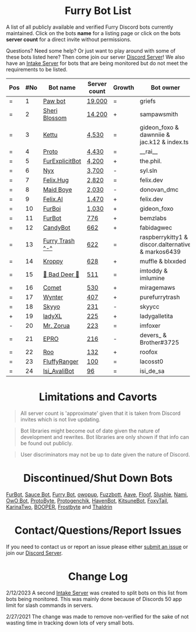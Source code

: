 <h1 align="center">Furry Bot List</h1>

A list of all publicly available and verified Furry Discord bots currently maintained. Click on the bots **name** for a listing page or click on the bots **server count** for a direct invite without permissions.

Questions? Need some help? Or just want to play around with some of these bots listed here? Then come join our server [Discord Server]! We also have an [Intake Server] for bots that are being monitored but do not meet the requirements to be listed.



| Pos | #No | Bot name | Server count | Growth | Bot owner | Bot lib
| --- | --- | -------- | -------------| ----- | ----------- | ---------- |
| = | 1 | [Paw bot] | [19,000](https://discord.com/oauth2/authorize?client_id=663823539672973353&scope=applications.commands%20bot) | = | griefs | Custom
| = | 2 | [Sheri Blossom] | [14,200](https://discord.com/oauth2/authorize?client_id=911836896429232148&scope=applications.commands%20bot) | + | sampawsmith | Discord.py
| = | 3 | [Kettu] | [4,530](https://discord.com/oauth2/authorize?client_id=667131062941384757&scope=applications.commands%20bot) | = | gideon_foxo & dawnniie & jac.k12 & index.ts | Custom
| = | 4 | [Proto] | [4,430](https://discord.com/oauth2/authorize?client_id=724601984241369100&scope=applications.commands%20bot) | = | \_\_rai__ | Discord.net
| = | 5 | [FurExplicitBot] | [4,200](https://discord.com/oauth2/authorize?=&client_id=534828939198070824&scope=applications.commands%20bot) | + | the.phil. | Discord.js
| = | 6 | [Nyx] | [3,700](https://discord.com/oauth2/authorize?client_id=600206352916414464&scope=applications.commands%20bot) | - | syl.sln | Eris
| = | 7 | [Felix.Hug] | [2,820](https://discord.com/oauth2/authorize?client_id=950449870647492658&scope=applications.commands%20bot) | = | felix.dev | Discord.py
| = | 8 | [Maid Boye] | [2,030](https://discord.com/oauth2/authorize?client_id=879918811791388705&scope=applications.commands%20bot) | - | donovan_dmc | Eris
| = | 9 | [Felix.AI] | [1,470](https://discord.com/api/oauth2/authorize?client_id=1139632229044199444&scope=applications.commands%20bot) | + | felix.dev | Discord.py
| = | 10 | [FurBoi] | [1,030](https://discord.com/oauth2/authorize?client_id=990695577547333734&scope=applications.commands%20bot) | + | gideon_foxo | Discord.js
| = | 11 | [FurBot] | [776](https://discord.com/oauth2/authorize?client_id=716259432878702633&scope=applications.commands%20bot) | + | bemzlabs | Discord.py
| = | 12 | [CandyBot] | [662](https://discord.com/oauth2/authorize?client_id=989439821380476990&scope=applications.commands%20bot) | + | fabidagwec | Unknown
| = | 13 | [Furry Trash ^-^] | [622](https://discord.com/oauth2/authorize?client_id=417900655601254420&scope=applications.commands%20bot) | = | raspberrykitty1 & discor.dalternative & markos6439 | Discord.py
| = | 14 | [Kroppy] | [628](https://discord.com/oauth2/authorize?client_id=875974356633788436&scope=applications.commands%20bot) | + | muffle & blxxded | NextCord 
| = | 15 | [🐾 Bad Deer 🐾] | [511](https://discord.com/oauth2/authorize?client_id=879514717612310558&scope=applications.commands%20bot) | = | imtoddy & imlumine | BDScript & AOI.js
| = | 16 | [Comet] | [530](https://discord.com/oauth2/authorize?client_id=678719240290828289&scope=applications.commands%20bot) | + | miragemaws | Unknown
| = | 17 | [Wynter] | [407](https://discord.com/oauth2/authorize?client_id=548269826020343809&scope=applications.commands%20bot) | + | purefurrytrash | Discord.js
| = | 18 | [Skyyo] | [231](https://discord.com/oauth2/authorize?client_id=877928677109817404&scope=applications.commands%20bot) | - | skyycc | Custom
| + | 19 | [ladyXL] | [225](https://discord.com/oauth2/authorize?client_id=987571118690955294&scope=applications.commands%20bot) | + | ladygalletita | Discord.js
| - | 20 | [Mr. Zorua] | [223](https://discord.com/oauth2/authorize?client_id=735733344494682124&scope=applications.commands%20bot) | = | imfoxer | DiscordGo 
| = | 21 | [EPRO] | [216](https://discord.com/oauth2/authorize?client_id=823554361397215294&scope=applications.commands%20bot) | - | devers_ & Brother#3725 | Discord.js
| = | 22 | [Roo] | [132](https://discord.com/oauth2/authorize?client_id=675609879083483136&scope=applications.commands%20bot) | + | roofox | Pycord
| = | 23 | [FluffyRanger] | [100](https://discord.com/oauth2/authorize?client_id=1018122677526994964&scope=applications.commands%20bot) | = | lacosst0 | Pycord
| = | 24 | [Isi_AvaliBot] | [96](https://discord.com/oauth2/authorize?client_id=876515016143147110&scope=applications.commands%20bot) | = | isi_de_sa | Unknown



<h1 align="center">Limitations and Cavorts</h1>

> All server count is 'approximate' given that it is taken from Discord invites which is not live updating.

> Bot libraries might become out of date given the nature of development and rewrites. Bot libraries are only shown if that info can be found out publicly.

> User discriminators may not be up to date given the nature of Discord.

<h1 align="center">Discontinued/Shut Down Bots</h1>

[FurBot](https://discord.com/oauth2/authorize?client_id=174176308396425217&scope=applications.commands%20bot), [Sauce Bot](https://discord.com/oauth2/authorize?client_id=730158145489338409&scope=applications.commands%20bot), [Furry Bot](https://discord.com/oauth2/authorize?client_id=398251412246495233&scope=applications.commands%20bot), [owopup](https://discord.com/oauth2/authorize?client_id=365255872181567489&scope=applications.commands%20bot), [Fuzzbott](https://discord.com/oauth2/authorize?client_id=730633518992064514&scope=applications.commands%20bot), [Aave](https://discord.com/oauth2/authorize?client_id=486185195989368852&scope=applications.commands%20bot), [Floof](https://discord.com/oauth2/authorize?client_id=780116896775274538&scope=applications.commands%20bot), [Slushie](https://discord.com/oauth2/authorize?client_id=670786019037020188&scope=applications.commands%20bot), [Nami](https://discord.com/oauth2/authorize?client_id=747612596982513724&scope=applications.commands%20bot), [OwO Bot](https://discord.com/oauth2/authorize?client_id=517201738646945803&scope=applications.commands%20bot), [ProtoByte](https://discord.com/oauth2/authorize?client_id=877347193328111666&scope=applications.commands%20bot), [Protogenchik](https://discord.com/oauth2/authorize?client_id=890645772557746206&scope=applications.commands%20bot), [HavenBot](https://discord.com/oauth2/authorize?client_id=688494367807111234&scope=applications.commands%20bot), [KitsuneBot](https://discord.com/oauth2/authorize?client_id=738229595626668102&scope=applications.commands%20bot), [FoxyTail](https://discord.com/oauth2/authorize?client_id=716682147749953616&scope=applications.commands%20bot), [KarinaTwo](https://discord.com/oauth2/authorize?client_id=793530706319114261&scope=applications.commands%20bot), [BOOPER](https://discord.com/oauth2/authorize?client_id=759083323275608096&scope=applications.commands%20bot), [Frostbyte](https://discord.com/oauth2/authorize?client_id=732233716604076075&scope=applications.commands%20bot) and [Thaldrin](https://discord.com/oauth2/authorize?client_id=434662676547764244&scope=applications.commands%20bot)

<h1 align="center">Contact/Questions/Report Issues</h1>

If you need to contact us or report an issue please either [submit an issue](https://github.com/Gideon-foxo/furry-bots/issues/new) or join our [Discord Server].

<h1 align="center">Change Log</h1>

2/12/2023 A second [Intake Server] was created to split bots on this list from bots being monitored. This was mainly done because of Discords 50 app limit for slash commands in servers.

2/27/2021 The change was made to remove non-verified for the sake of not wasting time in tracking down lots of very small bots.


<!-- Markdown Links -->

[Discord Server]:https://discord.gg/c4q5GMN2n4
[Intake Server]:https://discord.gg/dTKfYRmk4W

[Sheri Blossom]:https://discord.bots.gg/bots/346702890368368640
[Paw bot]:https://discord.bots.gg/bots/663823539672973353
[Kettu]:https://discord.bots.gg/bots/667131062941384757
[Nyx]:https://discord.com/application-directory/600206352916414464
[FurExplicitBot]:https://discord.bots.gg/bots/534828939198070824
[Proto]:https://discord.bots.gg/bots/724601984241369100
[Maid Boye]:https://top.gg/bot/879918811791388705
[Nami]:https://top.gg/bot/747612596982513724
[OwO Bot]:https://top.gg/bot/517201738646945803
[Furry Trash ^-^]:https://top.gg/bot/417900655601254420
[BOOPER]:https://discord.bots.gg/bots/759083323275608096
[Frostbyte]:https://top.gg/bot/732233716604076075
[FurBot]:https://top.gg/bot/716259432878702633
[Felix.Hug]:https://top.gg/bot/950449870647492658
[Wynter]:https://discords.com/bots/bot/548269826020343809
[KitsuneBot]:https://discord.bots.gg/bots/738229595626668102
[ProtoByte]:https://top.gg/bot/877347193328111666
[EPRO]:https://top.gg/bot/823554361397215294
[KarinaTwo]:https://top.gg/bot/793530706319114261
[HavenBot]:https://top.gg/bot/688494367807111234
[Skyyo]:https://discord.bots.gg/bots/877928677109817404
[Protogenchik]:https://discords.com/bots/bot/890645772557746206
[FurBoi]:https://top.gg/bot/990695577547333734
[🐾 Bad Deer 🐾]:https://top.gg/bot/879514717612310558
[Mr. Zorua]:https://top.gg/bot/735733344494682124
[Comet]:https://discord.com/users/678719240290828289
[Isi_AvaliBot]:https://top.gg/bot/876515016143147110
[Kroppy]:https://top.gg/bot/875974356633788436
[Colin]:https://discord-botlist.eu/bots/956589806622756894
[Roo]:https://discordbotlist.com/bots/roo-bot
[ladyXL]:https://top.gg/bot/987571118690955294
[CandyBot]:https://top.gg/bot/989439821380476990
[FluffyRanger]:https://discordbotlist.com/bots/fluffyranger
[Felix.AI]:https://discord.com/application-directory/1139632229044199444
